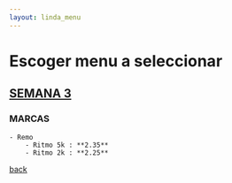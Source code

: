 ```yaml
---
layout: linda_menu
---
```

# Escoger menu a seleccionar

## [SEMANA 3](./linda.html)

### MARCAS

    - Remo
        - Ritmo 5k : **2.35**
        - Ritmo 2k : **2.25**

[back](./)
    